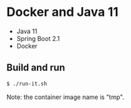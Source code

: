 # Docker and Java 11

* Java 11
* Spring Boot 2.1
* Docker

## Build and run

```bash
$ ./run-it.sh
```

Note: the container image name is "tmp".
